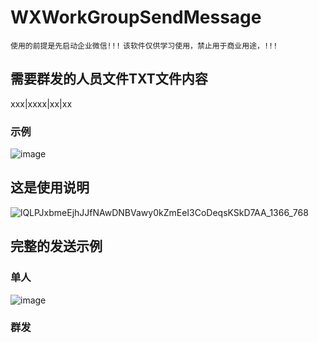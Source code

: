 # WXWorkGroupSendMessage

`使用的前提是先启动企业微信!!!`
`该软件仅供学习使用，禁止用于商业用途，!!!`

## 需要群发的人员文件TXT文件内容
xxx|xxxx|xx|xx
### 示例
![image](https://user-images.githubusercontent.com/51361195/204461553-c1bbb557-6abb-4680-85bb-9aa375359530.png)


## 这是使用说明
![lQLPJxbmeEjhJJfNAwDNBVawy0kZmEeI3CoDeqsKSkD7AA_1366_768](https://user-images.githubusercontent.com/51361195/204460880-bb8b2a37-aab4-4707-bc5a-d68b0b8089ff.png)

## 完整的发送示例
### 单人
![image](https://user-images.githubusercontent.com/51361195/204464540-582b00dd-2769-41f0-a346-aa7ad7a6a235.png)
### 群发
